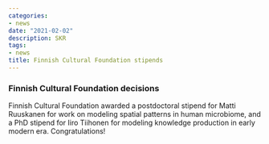 ```yaml
---
categories:
- news
date: "2021-02-02"
description: SKR
tags:
- news
title: Finnish Cultural Foundation stipends
---
```



### Finnish Cultural Foundation decisions

Finnish Cultural Foundation awarded a postdoctoral stipend for Matti Ruuskanen for work on modeling spatial patterns in human microbiome, and a PhD stipend for Iiro Tiihonen for modeling knowledge production in early modern era. Congratulations!





